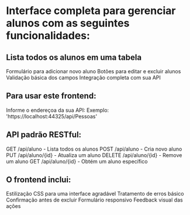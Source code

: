 # Interface completa para gerenciar alunos com as seguintes funcionalidades:

## Lista todos os alunos em uma tabela
Formulário para adicionar novo aluno
Botões para editar e excluir alunos
Validação básica dos campos
Integração completa com sua API


## Para usar este frontend:
Informe o endereçoa da sua API:
Exemplo:  'https://localhost:44325/api/Pessoas'


## API padrão RESTful:
GET /api/aluno - Lista todos os alunos
POST /api/aluno - Cria novo aluno
PUT /api/aluno/{id} - Atualiza um aluno
DELETE /api/aluno/{id} - Remove um aluno
GET /api/aluno/{id} - Obtém um aluno específico


## O frontend inclui:
Estilização CSS para uma interface agradável
Tratamento de erros básico
Confirmação antes de excluir
Formulário responsivo
Feedback visual das ações

